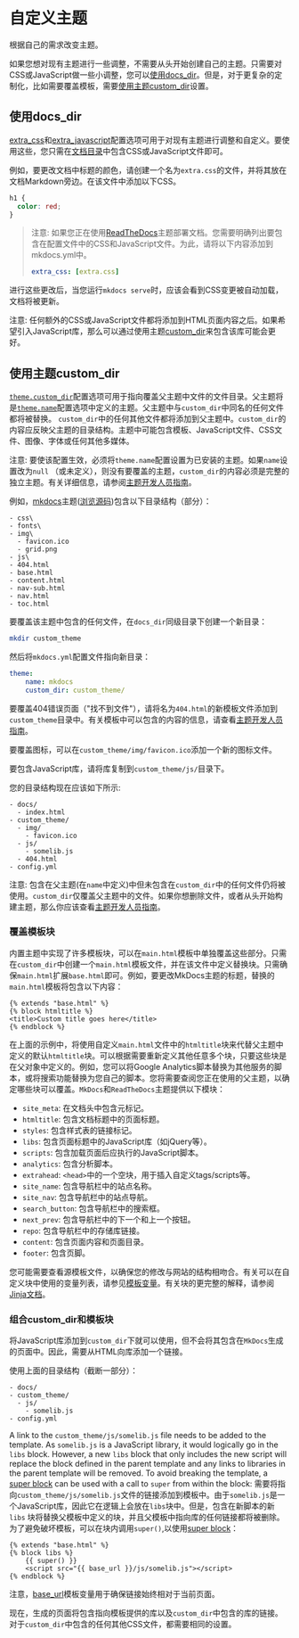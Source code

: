 # 自定义主题

根据自己的需求改变主题。

如果您想对现有主题进行一些调整，不需要从头开始创建自己的主题。只需要对CSS或JavaScript做一些小调整，您可以[使用docs_dir](#使用docs_dir)。但是，对于更复杂的定制化，比如需要覆盖模板，需要[使用主题custom_dir](#使用主题custom_dir)设置。

## 使用docs_dir

[extra_css]和[extra_javascript]配置选项可用于对现有主题进行调整和自定义。要使用这些，您只需在[文档目录]中包含CSS或JavaScript文件即可。

例如，要更改文档中标题的颜色，请创建一个名为`extra.css`的文件，并将其放在文档Markdown旁边。在该文件中添加以下CSS。

```css
h1 {
  color: red;
}
```

> 注意:
> 如果您正在使用[ReadTheDocs]主题部署文档。您需要明确列出要包含在配置文件中的CSS和JavaScript文件。为此，请将以下内容添加到mkdocs.yml中。
> 
> ```yaml
> extra_css: [extra.css]
> ```

进行这些更改后，当您运行`mkdocs serve`时，应该会看到CSS变更被自动加载，文档将被更新。

注意:
任何额外的CSS或JavaScript文件都将添加到HTML页面内容之后。如果希望引入JavaScript库，那么可以通过使用主题[custom_dir]来包含该库可能会更好。

## 使用主题custom_dir

[`theme.custom_dir`][custom_dir]配置选项可用于指向覆盖父主题中文件的文件目录。父主题将是[`theme.name`][name]配置选项中定义的主题。父主题中与`custom_dir`中同名的任何文件都将被替换。
`custom_dir`中的任何其他文件都将添加到父主题中。`custom_dir`的内容应反映父主题的目录结构。主题中可能包含模板、JavaScript文件、CSS文件、图像、字体或任何其他多媒体。

注意:
要使该配置生效，必须将`theme.name`配置设置为已安装的主题。如果`name`设置改为`null` （或未定义），则没有要覆盖的主题，`custom_dir`的内容必须是完整的独立主题。有关详细信息，请参阅[主题开发人员指南][custom theme]。


例如，[mkdocs]主题([浏览源码][browse source])包含以下目录结构（部分）：

```nohighlight
- css\
- fonts\
- img\
  - favicon.ico
  - grid.png
- js\
- 404.html
- base.html
- content.html
- nav-sub.html
- nav.html
- toc.html
```

要覆盖该主题中包含的任何文件，在`docs_dir`同级目录下创建一个新目录：

```bash
mkdir custom_theme
```

然后将`mkdocs.yml`配置文件指向新目录：

```yaml
theme:
    name: mkdocs
    custom_dir: custom_theme/
```

要覆盖404错误页面（"找不到文件"），请将名为`404.html`的新模板文件添加到`custom_theme`目录中。有关模板中可以包含的内容的信息，请查看[主题开发人员指南][custom theme]。

要覆盖图标，可以在`custom_theme/img/favicon.ico`添加一个新的图标文件。

要包含JavaScript库，请将库复制到`custom_theme/js/`目录下。

您的目录结构现在应该如下所示:

```nohighlight
- docs/
  - index.html
- custom_theme/
  - img/
    - favicon.ico
  - js/
    - somelib.js
  - 404.html
- config.yml
```

注意:
包含在父主题(在`name`中定义)中但未包含在`custom_dir`中的任何文件仍将被使用。`custom_dir`仅覆盖父主题中的文件。如果你想删除文件，或者从头开始构建主题，那么你应该查看[主题开发人员指南][custom theme]。

### 覆盖模板块

内置主题中实现了许多模板块，可以在`main.html`模板中单独覆盖这些部分。只需在`custom_dir`中创建一个`main.html`模板文件，并在该文件中定义替换块。只需确保`main.html`扩展`base.html`即可。例如，要更改MkDocs主题的标题，替换的`main.html`模板将包含以下内容：

```django
{% extends "base.html" %}
{% block htmltitle %}
<title>Custom title goes here</title>
{% endblock %}
```

在上面的示例中，将使用自定义`main.html`文件中的`htmltitle`块来代替父主题中定义的默认`htmltitle`块。可以根据需要重新定义其他任意多个块，只要这些块是在父对象中定义的。例如，您可以将Google Analytics脚本替换为其他服务的脚本，或将搜索功能替换为您自己的脚本。您将需要查阅您正在使用的父主题，以确定哪些块可以覆盖。`MkDocs`和`ReadTheDocs`主题提供以下模块：

* `site_meta`: 在文档头中包含元标记。
* `htmltitle`: 包含文档标题中的页面标题。
* `styles`: 包含样式表的链接标记。
* `libs`: 包含页面标题中的JavaScript库（如jQuery等）。
* `scripts`: 包含加载页面后应执行的JavaScript脚本。
* `analytics`: 包含分析脚本。
* `extrahead`: `<head>`中的一个空块，用于插入自定义tags/scripts等。
* `site_name`: 包含导航栏中的站点名称。
* `site_nav`: 包含导航栏中的站点导航。
* `search_button`: 包含导航栏中的搜索框。
* `next_prev`: 包含导航栏中的下一个和上一个按钮。
* `repo`: 包含导航栏中的存储库链接。
* `content`: 包含页面内容和页面目录。
* `footer`: 包含页脚。


您可能需要查看源模板文件，以确保您的修改与网站的结构相吻合。有关可以在自定义块中使用的变量列表，请参见[模板变量]。有关块的更完整的解释，请参阅[Jinja文档]。

### 组合custom_dir和模板块

将JavaScript库添加到`custom_dir`下就可以使用，但不会将其包含在`MkDocs`生成的页面中。因此，需要从HTML向库添加一个链接。

使用上面的目录结构（截断一部分）：

```nohighlight
- docs/
- custom_theme/
  - js/
    - somelib.js
- config.yml
```

A link to the `custom_theme/js/somelib.js` file needs to be added to the
template. As `somelib.js` is a JavaScript library, it would logically go in the
`libs` block. However, a new `libs` block that only includes the new script will
replace the block defined in the parent template and any links to libraries in
the parent template will be removed. To avoid breaking the template, a
[super block] can be used with a call to `super` from within the block:
需要将指向`custom_theme/js/somelib.js`文件的链接添加到模板中。由于`somelib.js`是一个JavaScript库，因此它在逻辑上会放在`libs`块中。但是，包含在新脚本的新`libs` 块将替换父模板中定义的块，并且父模板中指向库的任何链接都将被删除。为了避免破坏模板，可以在块内调用`super()`,以使用[super block]：

```django
{% extends "base.html" %}
{% block libs %}
    {{ super() }}
    <script src="{{ base_url }}/js/somelib.js"></script>
{% endblock %}
```

注意，[base_url]模板变量用于确保链接始终相对于当前页面。

现在，生成的页面将包含指向模板提供的库以及`custom_dir`中包含的库的链接。对于`custom_dir`中包含的任何其他CSS文件，都需要相同的设置。

[custom theme]: ../dev-guide/themes.md
[extra_css]: ./configuration.md#extra_css
[extra_javascript]: ./configuration.md#extra_javascript
[文档目录]: ./configuration.md#docs_dir
[ReadTheDocs]: ./deploying-your-docs.md#readthedocs
[custom_dir]: ./configuration.md#custom_dir
[name]: ./configuration.md#name
[mkdocs]: ./choosing-your-theme.md#mkdocs
[browse source]: https://github.com/mkdocs/mkdocs/tree/master/mkdocs/themes/mkdocs
[模板变量]: ../dev-guide/themes.md#template-variables
[Jinja文档]: http://jinja.pocoo.org/docs/dev/templates/#template-inheritance
[super block]: http://jinja.pocoo.org/docs/dev/templates/#super-blocks
[base_url]: ../dev-guide/themes.md#base_url